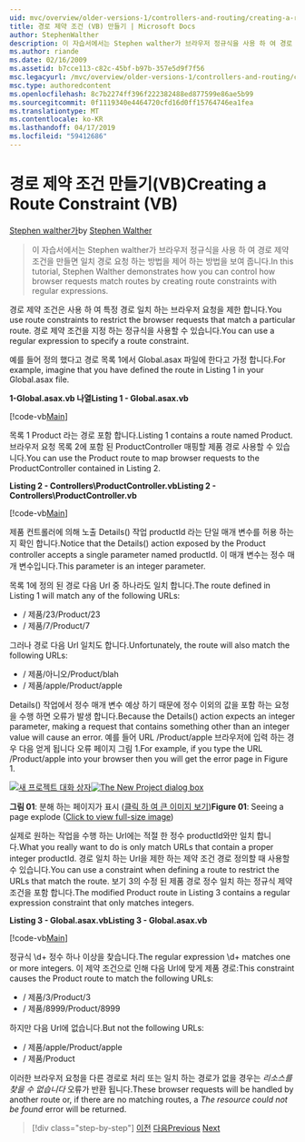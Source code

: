 ```yaml
---
uid: mvc/overview/older-versions-1/controllers-and-routing/creating-a-route-constraint-vb
title: 경로 제약 조건 (VB) 만들기 | Microsoft Docs
author: StephenWalther
description: 이 자습서에서는 Stephen walther가 브라우저 정규식을 사용 하 여 경로 제약 조건을 만들면 일치 경로 요청 하는 방법을 제어 하는 방법을 보여 줍니다.
ms.author: riande
ms.date: 02/16/2009
ms.assetid: b7cce113-c82c-45bf-b97b-357e5d9f7f56
msc.legacyurl: /mvc/overview/older-versions-1/controllers-and-routing/creating-a-route-constraint-vb
msc.type: authoredcontent
ms.openlocfilehash: 8c7b2274ff396f222382488ed877599e86ae5b99
ms.sourcegitcommit: 0f1119340e4464720cfd16d0ff15764746ea1fea
ms.translationtype: MT
ms.contentlocale: ko-KR
ms.lasthandoff: 04/17/2019
ms.locfileid: "59412686"
---
```

# <a name="creating-a-route-constraint-vb"></a><span data-ttu-id="cf15f-103">경로 제약 조건 만들기(VB)</span><span class="sxs-lookup"><span data-stu-id="cf15f-103">Creating a Route Constraint (VB)</span></span>

<span data-ttu-id="cf15f-104">[Stephen walther가](https://github.com/StephenWalther)</span><span class="sxs-lookup"><span data-stu-id="cf15f-104">by [Stephen Walther](https://github.com/StephenWalther)</span></span>

> <span data-ttu-id="cf15f-105">이 자습서에서는 Stephen walther가 브라우저 정규식을 사용 하 여 경로 제약 조건을 만들면 일치 경로 요청 하는 방법을 제어 하는 방법을 보여 줍니다.</span><span class="sxs-lookup"><span data-stu-id="cf15f-105">In this tutorial, Stephen Walther demonstrates how you can control how browser requests match routes by creating route constraints with regular expressions.</span></span>


<span data-ttu-id="cf15f-106">경로 제약 조건은 사용 하 여 특정 경로 일치 하는 브라우저 요청을 제한 합니다.</span><span class="sxs-lookup"><span data-stu-id="cf15f-106">You use route constraints to restrict the browser requests that match a particular route.</span></span> <span data-ttu-id="cf15f-107">경로 제약 조건을 지정 하는 정규식을 사용할 수 있습니다.</span><span class="sxs-lookup"><span data-stu-id="cf15f-107">You can use a regular expression to specify a route constraint.</span></span>

<span data-ttu-id="cf15f-108">예를 들어 정의 했다고 경로 목록 1에서 Global.asax 파일에 한다고 가정 합니다.</span><span class="sxs-lookup"><span data-stu-id="cf15f-108">For example, imagine that you have defined the route in Listing 1 in your Global.asax file.</span></span>

<span data-ttu-id="cf15f-109">**1-Global.asax.vb 나열**</span><span class="sxs-lookup"><span data-stu-id="cf15f-109">**Listing 1 - Global.asax.vb**</span></span>

[!code-vb[Main](creating-a-route-constraint-vb/samples/sample1.vb)]

<span data-ttu-id="cf15f-110">목록 1 Product 라는 경로 포함 합니다.</span><span class="sxs-lookup"><span data-stu-id="cf15f-110">Listing 1 contains a route named Product.</span></span> <span data-ttu-id="cf15f-111">브라우저 요청 목록 2에 포함 된 ProductController 매핑할 제품 경로 사용할 수 있습니다.</span><span class="sxs-lookup"><span data-stu-id="cf15f-111">You can use the Product route to map browser requests to the ProductController contained in Listing 2.</span></span>

<span data-ttu-id="cf15f-112">**Listing 2 - Controllers\ProductController.vb**</span><span class="sxs-lookup"><span data-stu-id="cf15f-112">**Listing 2 - Controllers\ProductController.vb**</span></span>

[!code-vb[Main](creating-a-route-constraint-vb/samples/sample2.vb)]

<span data-ttu-id="cf15f-113">제품 컨트롤러에 의해 노출 Details() 작업 productId 라는 단일 매개 변수를 허용 하는지 확인 합니다.</span><span class="sxs-lookup"><span data-stu-id="cf15f-113">Notice that the Details() action exposed by the Product controller accepts a single parameter named productId.</span></span> <span data-ttu-id="cf15f-114">이 매개 변수는 정수 매개 변수입니다.</span><span class="sxs-lookup"><span data-stu-id="cf15f-114">This parameter is an integer parameter.</span></span>

<span data-ttu-id="cf15f-115">목록 1에 정의 된 경로 다음 Url 중 하나라도 일치 합니다.</span><span class="sxs-lookup"><span data-stu-id="cf15f-115">The route defined in Listing 1 will match any of the following URLs:</span></span>

- <span data-ttu-id="cf15f-116">/ 제품/23</span><span class="sxs-lookup"><span data-stu-id="cf15f-116">/Product/23</span></span>
- <span data-ttu-id="cf15f-117">/ 제품/7</span><span class="sxs-lookup"><span data-stu-id="cf15f-117">/Product/7</span></span>

<span data-ttu-id="cf15f-118">그러나 경로 다음 Url 일치도 합니다.</span><span class="sxs-lookup"><span data-stu-id="cf15f-118">Unfortunately, the route will also match the following URLs:</span></span>

- <span data-ttu-id="cf15f-119">/ 제품/아니오</span><span class="sxs-lookup"><span data-stu-id="cf15f-119">/Product/blah</span></span>
- <span data-ttu-id="cf15f-120">/ 제품/apple</span><span class="sxs-lookup"><span data-stu-id="cf15f-120">/Product/apple</span></span>

<span data-ttu-id="cf15f-121">Details() 작업에서 정수 매개 변수 예상 하기 때문에 정수 이외의 값을 포함 하는 요청을 수행 하면 오류가 발생 합니다.</span><span class="sxs-lookup"><span data-stu-id="cf15f-121">Because the Details() action expects an integer parameter, making a request that contains something other than an integer value will cause an error.</span></span> <span data-ttu-id="cf15f-122">예를 들어 URL /Product/apple 브라우저에 입력 하는 경우 다음 얻게 됩니다 오류 페이지 그림 1.</span><span class="sxs-lookup"><span data-stu-id="cf15f-122">For example, if you type the URL /Product/apple into your browser then you will get the error page in Figure 1.</span></span>


<span data-ttu-id="cf15f-123">[![새 프로젝트 대화 상자](creating-a-route-constraint-vb/_static/image1.jpg)](creating-a-route-constraint-vb/_static/image1.png)</span><span class="sxs-lookup"><span data-stu-id="cf15f-123">[![The New Project dialog box](creating-a-route-constraint-vb/_static/image1.jpg)](creating-a-route-constraint-vb/_static/image1.png)</span></span>

<span data-ttu-id="cf15f-124">**그림 01**: 분해 하는 페이지가 표시 ([클릭 하 여 큰 이미지 보기](creating-a-route-constraint-vb/_static/image2.png))</span><span class="sxs-lookup"><span data-stu-id="cf15f-124">**Figure 01**: Seeing a page explode ([Click to view full-size image](creating-a-route-constraint-vb/_static/image2.png))</span></span>


<span data-ttu-id="cf15f-125">실제로 원하는 작업을 수행 하는 Url에는 적절 한 정수 productId와만 일치 합니다.</span><span class="sxs-lookup"><span data-stu-id="cf15f-125">What you really want to do is only match URLs that contain a proper integer productId.</span></span> <span data-ttu-id="cf15f-126">경로 일치 하는 Url을 제한 하는 제약 조건 경로 정의할 때 사용할 수 있습니다.</span><span class="sxs-lookup"><span data-stu-id="cf15f-126">You can use a constraint when defining a route to restrict the URLs that match the route.</span></span> <span data-ttu-id="cf15f-127">보기 3의 수정 된 제품 경로 정수 일치 하는 정규식 제약 조건을 포함 합니다.</span><span class="sxs-lookup"><span data-stu-id="cf15f-127">The modified Product route in Listing 3 contains a regular expression constraint that only matches integers.</span></span>

<span data-ttu-id="cf15f-128">**Listing 3 - Global.asax.vb**</span><span class="sxs-lookup"><span data-stu-id="cf15f-128">**Listing 3 - Global.asax.vb**</span></span>

[!code-vb[Main](creating-a-route-constraint-vb/samples/sample3.vb)]

<span data-ttu-id="cf15f-129">정규식 \d+ 정수 하나 이상을 찾습니다.</span><span class="sxs-lookup"><span data-stu-id="cf15f-129">The regular expression \d+ matches one or more integers.</span></span> <span data-ttu-id="cf15f-130">이 제약 조건으로 인해 다음 Url에 맞게 제품 경로:</span><span class="sxs-lookup"><span data-stu-id="cf15f-130">This constraint causes the Product route to match the following URLs:</span></span>

- <span data-ttu-id="cf15f-131">/ 제품/3</span><span class="sxs-lookup"><span data-stu-id="cf15f-131">/Product/3</span></span>
- <span data-ttu-id="cf15f-132">/ 제품/8999</span><span class="sxs-lookup"><span data-stu-id="cf15f-132">/Product/8999</span></span>

<span data-ttu-id="cf15f-133">하지만 다음 Url에 없습니다.</span><span class="sxs-lookup"><span data-stu-id="cf15f-133">But not the following URLs:</span></span>

- <span data-ttu-id="cf15f-134">/ 제품/apple</span><span class="sxs-lookup"><span data-stu-id="cf15f-134">/Product/apple</span></span>
- <span data-ttu-id="cf15f-135">/ 제품</span><span class="sxs-lookup"><span data-stu-id="cf15f-135">/Product</span></span>

<span data-ttu-id="cf15f-136">이러한 브라우저 요청을 다른 경로로 처리 또는 일치 하는 경로가 없을 경우는 *리소스를 찾을 수 없습니다* 오류가 반환 됩니다.</span><span class="sxs-lookup"><span data-stu-id="cf15f-136">These browser requests will be handled by another route or, if there are no matching routes, a *The resource could not be found* error will be returned.</span></span>

> [!div class="step-by-step"]
> <span data-ttu-id="cf15f-137">[이전](creating-custom-routes-vb.md)
> [다음](creating-a-custom-route-constraint-vb.md)</span><span class="sxs-lookup"><span data-stu-id="cf15f-137">[Previous](creating-custom-routes-vb.md)
[Next](creating-a-custom-route-constraint-vb.md)</span></span>
